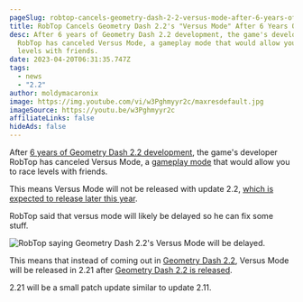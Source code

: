 ```yaml
---
pageSlug: robtop-cancels-geometry-dash-2-2-versus-mode-after-6-years-of-development
title: RobTop Cancels Geometry Dash 2.2's "Versus Mode" After 6 Years Of Development
desc: After 6 years of Geometry Dash 2.2 development, the game's developer
  RobTop has canceled Versus Mode, a gameplay mode that would allow you to race
  levels with friends.
date: 2023-04-20T06:31:35.747Z
tags:
  - news
  - "2.2"
author: moldymacaronix
image: https://img.youtube.com/vi/w3Pghmyyr2c/maxresdefault.jpg
imageSource: https://youtu.be/w3Pghmyyr2c
affiliateLinks: false
hideAds: false
---
```

After [6 years of Geometry Dash 2.2 development](posts/geometry-dash-2-2-wait-turns-6-years-old/), the game's developer RobTop has canceled Versus Mode, a [gameplay mode](/posts/robtop-has-geometry-dash-2-3-game-mode-planned/) that would allow you to race levels with friends.

This means Versus Mode will not be released with update 2.2, [which is expected to release later this year](/posts/geometry-dash-2-2-release-date-confirmed-2023/).

RobTop said that versus mode will likely be delayed so he can fix some stuff.

![RobTop saying Geometry Dash 2.2's Versus Mode will be delayed.](https://pbs.twimg.com/media/FuHC-6kaAAAEMus?format=png&name=900x900)

This means that instead of coming out in [Geometry Dash 2.2](/categories/2.2/), Versus Mode will be released in 2.21 after [Geometry Dash 2.2 is released](/posts/geometry-dash-2-2-release-date-news-everything-we-know-about-when-2-2-will-come-out/).

2.21 will be a small patch update similar to update 2.11.